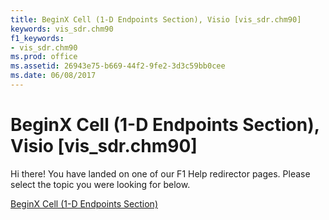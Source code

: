 ```yaml
---
title: BeginX Cell (1-D Endpoints Section), Visio [vis_sdr.chm90]
keywords: vis_sdr.chm90
f1_keywords:
- vis_sdr.chm90
ms.prod: office
ms.assetid: 26943e75-b669-44f2-9fe2-3d3c59bb0cee
ms.date: 06/08/2017
---
```



# BeginX Cell (1-D Endpoints Section), Visio [vis_sdr.chm90]

Hi there! You have landed on one of our F1 Help redirector pages. Please select the topic you were looking for below.

[BeginX Cell (1-D Endpoints Section)](http://msdn.microsoft.com/library/59d92820-3ff6-a73d-ffb7-d33096e904f7%28Office.15%29.aspx)


